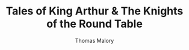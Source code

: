 ---
tag: 📚Book
title: "Tales of King Arthur & The Knights of the Round Table"
author: [Thomas Malory]
category: [Fiction]
isbn: 1786645513 9781786645517
cover: http://books.google.com/books/content?id=yKm7AQAACAAJ&printsec=frontcover&img=1&zoom=1&source=gbs_api
status: unread
Location: Physical
alias: Template
---